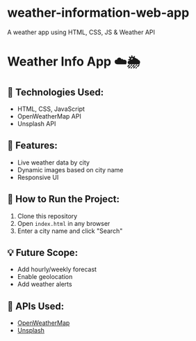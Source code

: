 # weather-information-web-app
A weather app using HTML, CSS, JS &amp; Weather API
# Weather Info App ☁️🌦️

## 🔧 Technologies Used:
- HTML, CSS, JavaScript
- OpenWeatherMap API
- Unsplash API

## 📸 Features:
- Live weather data by city
- Dynamic images based on city name
- Responsive UI

## 🧪 How to Run the Project:
1. Clone this repository
2. Open `index.html` in any browser 
3. Enter a city name and click "Search"

## 💡 Future Scope:
- Add hourly/weekly forecast
- Enable geolocation
- Add weather alerts

## 🔗 APIs Used:
- [OpenWeatherMap](https://openweathermap.org/)
- [Unsplash](https://unsplash.com/developers)


